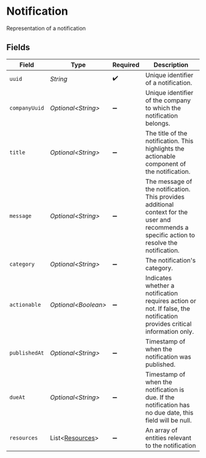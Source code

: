 # Notification

Representation of a notification


## Fields

| Field                                                                                                                                        | Type                                                                                                                                         | Required                                                                                                                                     | Description                                                                                                                                  |
| -------------------------------------------------------------------------------------------------------------------------------------------- | -------------------------------------------------------------------------------------------------------------------------------------------- | -------------------------------------------------------------------------------------------------------------------------------------------- | -------------------------------------------------------------------------------------------------------------------------------------------- |
| `uuid`                                                                                                                                       | *String*                                                                                                                                     | :heavy_check_mark:                                                                                                                           | Unique identifier of a notification.                                                                                                         |
| `companyUuid`                                                                                                                                | *Optional\<String>*                                                                                                                          | :heavy_minus_sign:                                                                                                                           | Unique identifier of the company to which the notification belongs.                                                                          |
| `title`                                                                                                                                      | *Optional\<String>*                                                                                                                          | :heavy_minus_sign:                                                                                                                           | The title of the notification. This highlights the actionable component of the notification.                                                 |
| `message`                                                                                                                                    | *Optional\<String>*                                                                                                                          | :heavy_minus_sign:                                                                                                                           | The message of the notification. This provides additional context for the user and recommends a specific action to resolve the notification. |
| `category`                                                                                                                                   | *Optional\<String>*                                                                                                                          | :heavy_minus_sign:                                                                                                                           | The notification's category.                                                                                                                 |
| `actionable`                                                                                                                                 | *Optional\<Boolean>*                                                                                                                         | :heavy_minus_sign:                                                                                                                           | Indicates whether a notification requires action or not. If false, the notification provides critical information only.                      |
| `publishedAt`                                                                                                                                | *Optional\<String>*                                                                                                                          | :heavy_minus_sign:                                                                                                                           | Timestamp of when the notification was published.                                                                                            |
| `dueAt`                                                                                                                                      | *Optional\<String>*                                                                                                                          | :heavy_minus_sign:                                                                                                                           | Timestamp of when the notification is due. If the notification has no due date, this field will be null.                                     |
| `resources`                                                                                                                                  | List\<[Resources](../../models/components/Resources.md)>                                                                                     | :heavy_minus_sign:                                                                                                                           | An array of entities relevant to the notification                                                                                            |